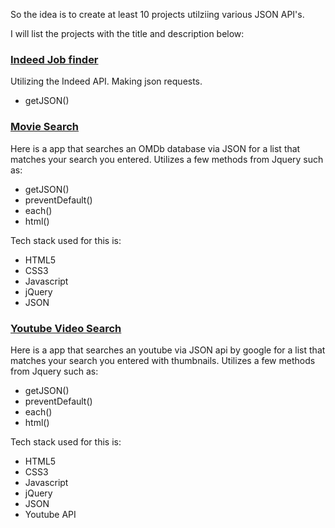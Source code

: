 So the idea is to create at least 10 projects utilziing various JSON API's. 

I will list the projects with the title and description below:
### [Indeed Job finder](http://plasx.github.io/json/indeed/index.html)

Utilizing the Indeed API. Making json requests.

* getJSON()


### [Movie Search](http://plasx.github.io/json/movieSearch/json.html)

Here is a app that searches an OMDb database via JSON for a list that matches your search you entered. Utilizes a few methods from Jquery such as:
* getJSON()
* preventDefault()
* each()
* html()

Tech stack used for this is:
* HTML5
* CSS3
* Javascript
* jQuery
* JSON

### [Youtube Video Search](http://plasx.github.io/json/youtubeDataApi/index.html)

Here is a app that searches an youtube via JSON api by google for a list that matches your search you entered with thumbnails. Utilizes a few methods from Jquery such as:
* getJSON()
* preventDefault()
* each()
* html()

Tech stack used for this is:
* HTML5
* CSS3
* Javascript
* jQuery
* JSON
* Youtube API

